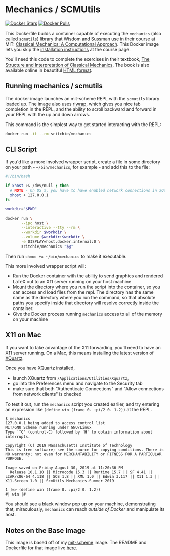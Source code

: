 # Mechanics / SCMUtils

[![Docker Stars](https://img.shields.io/docker/stars/sritchie/mechanics.svg)][hub]
[![Docker Pulls](https://img.shields.io/docker/pulls/sritchie/mechanics.svg)][hub]

[hub]: https://hub.docker.com/r/sritchie/mechanics/

This Dockerfile builds a container capable of executing the `mechanics` (also
called `scmutils`) library that Wisdom and Sussman use in their course at MIT:
[Classical Mechanics: A Computational
Approach](http://groups.csail.mit.edu/mac/users/gjs/6946/index.html). This
Docker image lets you skip the [installation
instructions](http://groups.csail.mit.edu/mac/users/gjs/6946/installation.html)
at the course page.

You'll need this code to complete the exercises in their textbook, [The
Structure and Interpretation of Classical Mechanics](https://amzn.to/2LUx62M).
The book is also available online in beautiful [HTML
format](https://tgvaughan.github.io/sicm/).

## Running mechanics / scmutils

The docker image launches an mit-scheme REPL with the `scmutils` library loaded
up. The image also uses [rlwrap](https://github.com/hanslub42/rlwrap), which
gives you nice tab completion in the REPL, and the ability to scroll backward
and forward in your REPL with the up and down arrows.

This command is the simplest way to get started interacting with the REPL:

```bash
docker run -it --rm sritchie/mechanics
```

## CLI Script

If you'd like a more involved wrapper script, create a file in some directory on
your path - `~/bin/mechanics`, for example - and add this to the file:

```bash
#!/bin/bash

if xhost >& /dev/null ; then
  # NOTE - On OS X, you have to have enabled network connections in XQuartz!
  xhost + 127.0.0.1
fi

workdir="$PWD"

docker run \
       --ipc host \
       --interactive --tty --rm \
       --workdir $workdir \
       --volume $workdir:$workdir \
       -e DISPLAY=host.docker.internal:0 \
       sritchie/mechanics "$@"
```

Then run `chmod +x ~/bin/mechanics` to make it executable.

This more involved wrapper script will:

- Run the Docker container with the ability to send graphics and rendered LaTeX
  out to an X11 server running on your host machine
- Mount the directory where you run the script into the container, so you can
  access and load files from the repl. The directory has the same name as the
  directory where you run the command, so that absolute paths you specify inside
  that directory will resolve correctly inside the container.
- Give the Docker process running `mechanics` access to all of the memory on
  your machine

## X11 on Mac

If you want to take advantage of the X11 forwarding, you'll need to have an X11
server running. On a Mac, this means installing the latest version of
[XQuartz](https://www.xquartz.org/).

Once you have XQuartz installed,

- launch XQuartz from `/Applications/Utilities/Xquartz`,
- go into the Preferences menu and navigate to the Security tab
- make sure that both "Authenticate Connections" and "Allow connections from
  network clients" is checked

To test it out, run the `mechanics` script you created earlier, and try entering
an expression like `(define win (frame 0. :pi/2 0. 1.2))` at the REPL.

```
$ mechanics
127.0.0.1 being added to access control list
MIT/GNU Scheme running under GNU/Linux
Type `^C' (control-C) followed by `H' to obtain information about interrupts.

Copyright (C) 2019 Massachusetts Institute of Technology
This is free software; see the source for copying conditions. There is NO warranty; not even for MERCHANTABILITY or FITNESS FOR A PARTICULAR PURPOSE.

Image saved on Friday August 30, 2019 at 11:20:36 PM
  Release 10.1.10 || Microcode 15.3 || Runtime 15.7 || SF 4.41 || LIAR/x86-64 4.118 || SOS 1.8 || XML 1.0 || Edwin 3.117 || X11 1.3 || X11-Screen 1.0 || ScmUtils Mechanics.Summer 2019

1 ]=> (define win (frame 0. :pi/2 0. 1.2))
#| win |#
```

You should see a black window pop up on your machine, demonstrating that,
miraculously, `mechanics` can reach *outside of Docker* and manipulate its host.

## Notes on the Base Image

This image is based off of my
[mit-scheme](https://hub.docker.com/repository/docker/sritchie/mit-scheme)
image. The README and Dockerfile for that image live
[here](https://github.com/sritchie/mit-scheme-docker/tree/master/mit-scheme).
